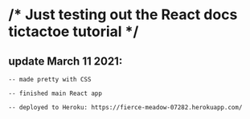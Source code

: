 # /* Just testing out the React docs tictactoe tutorial */

## update March 11 2021:

    -- made pretty with CSS

    -- finished main React app

    -- deployed to Heroku: https://fierce-meadow-07282.herokuapp.com/